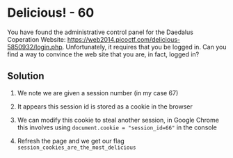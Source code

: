 # Delicious! - 60
You have found the administrative control panel for the Daedalus Coperation Website: https://web2014.picoctf.com/delicious-5850932/login.php. Unfortunately, it requires that you be logged in. Can you find a way to convince the web site that you are, in fact, logged in?

## Solution
1. We note we are given a session number (in my case 67)

2. It appears this session id is stored as a cookie in the browser

3. We can modify this cookie to steal another session, in Google Chrome this involves using `document.cookie = "session_id=66"` in the console

4. Refresh the page and we get our flag `session_cookies_are_the_most_delicious`
